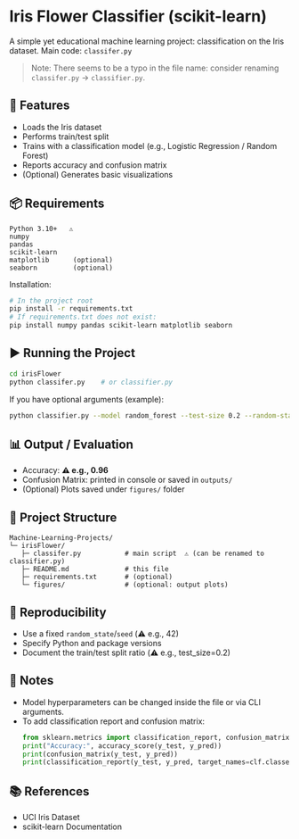 # Iris Flower Classifier (scikit-learn)

A simple yet educational machine learning project: classification on the Iris dataset. Main code: `classifer.py`  
> Note: There seems to be a typo in the file name: consider renaming `classifer.py` → `classifier.py`.

## 🚀 Features
- Loads the Iris dataset
- Performs train/test split
- Trains with a classification model (e.g., Logistic Regression / Random Forest)
- Reports accuracy and confusion matrix
- (Optional) Generates basic visualizations

## 📦 Requirements
```
Python 3.10+   ⚠️
numpy
pandas
scikit-learn
matplotlib      (optional)
seaborn         (optional)
```

Installation:
```bash
# In the project root
pip install -r requirements.txt
# If requirements.txt does not exist:
pip install numpy pandas scikit-learn matplotlib seaborn
```

## ▶️ Running the Project
```bash
cd irisFlower
python classifer.py    # or classifier.py
```

If you have optional arguments (example):
```bash
python classifier.py --model random_forest --test-size 0.2 --random-state 42
```

## 📊 Output / Evaluation
- Accuracy: **⚠️ e.g., 0.96**
- Confusion Matrix: printed in console or saved in `outputs/`
- (Optional) Plots saved under `figures/` folder

## 📁 Project Structure
```
Machine-Learning-Projects/
└─ irisFlower/
   ├─ classifer.py           # main script  ⚠️ (can be renamed to classifier.py)
   ├─ README.md              # this file
   ├─ requirements.txt       # (optional)
   └─ figures/               # (optional: output plots)
```

## 🔬 Reproducibility
- Use a fixed `random_state`/`seed` (⚠️ e.g., 42)
- Specify Python and package versions
- Document the train/test split ratio (⚠️ e.g., test_size=0.2)

## 🧪 Notes
- Model hyperparameters can be changed inside the file or via CLI arguments.
- To add classification report and confusion matrix:
  ```python
  from sklearn.metrics import classification_report, confusion_matrix, accuracy_score
  print("Accuracy:", accuracy_score(y_test, y_pred))
  print(confusion_matrix(y_test, y_pred))
  print(classification_report(y_test, y_pred, target_names=clf.classes_.astype(str)))
  ```

## 📚 References
- UCI Iris Dataset
- scikit-learn Documentation

